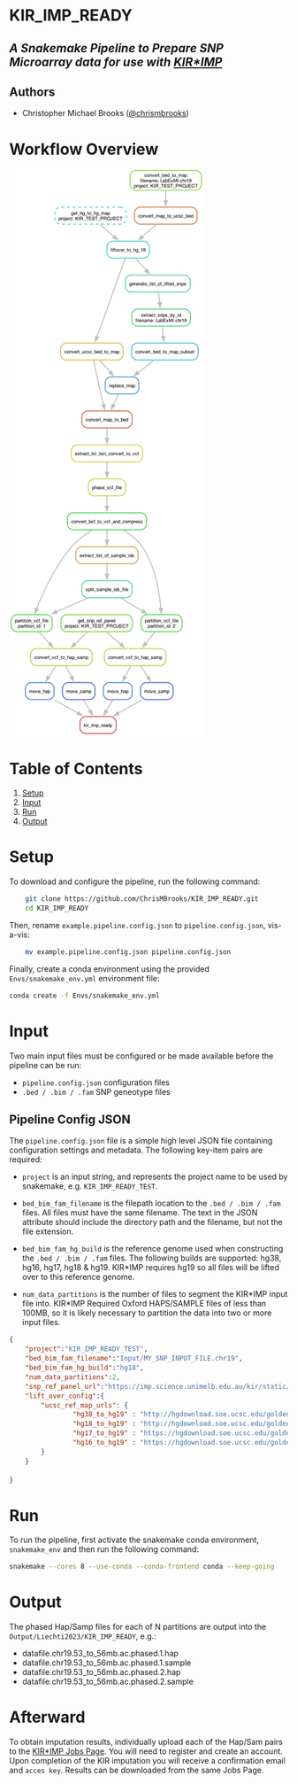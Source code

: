 # KIR_IMP_READY
## _A Snakemake Pipeline to Prepare SNP Microarray data for use with [KIR*IMP](https://imp.science.unimelb.edu.au/kir/)_

## Authors
* Christopher Michael Brooks ([@chrismbrooks](https://github.com/chrismbrooks))

# Workflow Overview

![Pipeline Workflow info](./Docs/rule-graph.png)

# Table of Contents
1. [Setup](#setup)
2. [Input](#inputs)
3. [Run](#run)
3. [Output](#output)

# Setup
To download and configure the pipeline, run the following command:

```sh
    git clone https://github.com/ChrisMBrooks/KIR_IMP_READY.git
    cd KIR_IMP_READY
```

Then, rename ``example.pipeline.config.json`` to ``pipeline.config.json``, vis-a-vis:

```sh
    mv example.pipeline.config.json pipeline.config.json
```

Finally, create a conda environment using the provided ``Envs/snakemake_env.yml`` environment file: 

```sh
conda create -f Envs/snakemake_env.yml
```

# Input
Two main input files must be configured or be made available before the pipeline can be run: 
* ``pipeline.config.json`` configuration files
* ``.bed / .bim / .fam`` SNP geneotype files

## Pipeline Config JSON

The ``pipeline.config.json`` file is a simple high level JSON file containing configuration settings and metadata. The following key-item pairs are required: 

* ``project`` is an input string, and represents the project name to be used by snakemake, e.g. ``KIR_IMP_READY_TEST``. 

* ``bed_bim_fam_filename`` is the filepath location to the ``.bed / .bim / .fam`` files. All files must have the same filename. The text in the JSON attribute should include the directory path and the filename, but not the file extension. 

* ``bed_bim_fam_hg_build`` is the reference genome used when constructing the ``.bed / .bim / .fam`` files. The following builds are supported: hg38, hg16, hg17, hg18 & hg19. KIR*IMP requires hg19 so all files will be lifted over to this reference genome.   

* ``num_data_partitions`` is the number of files to segment the KIR\*IMP input file into. KIR\*IMP Required Oxford HAPS/SAMPLE files of less than 100MB, so it is likely necessary to partition the data into two or more input files. 

```json
{
    "project":"KIR_IMP_READY_TEST",
    "bed_bim_fam_filename":"Input/MY_SNP_INPUT_FILE.chr19",
    "bed_bim_fam_hg_build":"hg18",
    "num_data_partitions":2,
    "snp_ref_panel_url":"https://imp.science.unimelb.edu.au/kir/static/kirimp.uk1.snp.info.csv",
    "lift_over_config":{
        "ucsc_ref_map_urls": {
                "hg38_to_hg19" : "http://hgdownload.soe.ucsc.edu/goldenPath/hg38/liftOver/hg38ToHg19.over.chain.gz", 
                "hg18_to_hg19" : "http://hgdownload.soe.ucsc.edu/goldenPath/hg18/liftOver/hg18ToHg19.over.chain.gz", 
                "hg17_to_hg19" : "https://hgdownload.soe.ucsc.edu/goldenPath/hg17/liftOver/hg17ToHg19.over.chain.gz",
                "hg16_to_hg19" : "https://hgdownload.soe.ucsc.edu/goldenPath/hg16/liftOver/hg16ToHg19.over.chain.gz"
        }
    }

}
```

# Run
To run the pipeline, first activate the snakemake conda environment, ``snakemake_env`` and then run the following command:  

```sh
snakemake --cores 8 --use-conda --conda-frontend conda --keep-going
```

# Output
The phased Hap/Samp files for each of N partitions are output into the ``Output/Liechti2023/KIR_IMP_READY``, e.g.:

* datafile.chr19.53_to_56mb.ac.phased.1.hap 
* datafile.chr19.53_to_56mb.ac.phased.1.sample 
* datafile.chr19.53_to_56mb.ac.phased.2.hap 
* datafile.chr19.53_to_56mb.ac.phased.2.sample 

# Afterward

To obtain imputation results, individually upload each of the Hap/Sam pairs to the [KIR*IMP Jobs Page](https://imp.science.unimelb.edu.au/kir/jobs). You will need to register and create an account. Upon completion of the KIR imputation you will receive a confirmation email and ``acces key``. Results can be downloaded from the same Jobs Page. 
